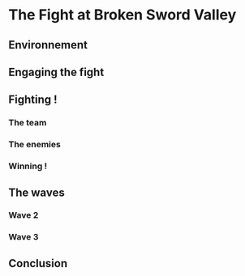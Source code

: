 # The Fight at Broken Sword Valley

## Environnement

## Engaging the fight

## Fighting !

### The team

### The enemies

### Winning !

## The waves

### Wave 2

### Wave 3

## Conclusion